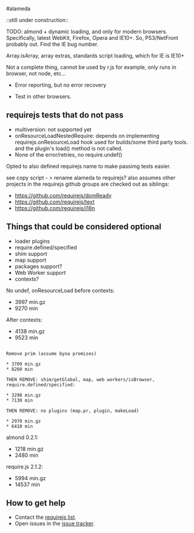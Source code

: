 #alameda

::still under construction::

TODO: almond + dynamic loading, and only for modern browsers. Specifically, latest WebKit, Firefox, Opera and IE10+. So, PS3/NetFront probably out. Find the IE bug number.

Array.isArray, array extras, standards script loading, which for IE is IE10+

Not a complete thing, cannot be used by r.js for example, only runs
in browser, not node, etc...

* Error reporting, but no error recovery

* Test in other browsers.

## requirejs tests that do not pass

* multiversion: not supported yet
* onResourceLoadNestedRequire: depends on implementing requirejs.onResourceLoad
hook used for builds/some third party tools.
and the plugin's load() method is not called.
* None of the error/retries, no require.undef()

Opted to also defined requirejs name to make passimg tests easier.

see copy script - > rename alameda to requirejs?
also assumes other projects in the requirejs github groups are checked
out as siblings:

* https://github.com/requirejs/domReady
* https://github.com/requirejs/text
* https://github.com/requirejs/i18n

## Things that could be considered optional

* loader plugins
* require.defined/specified
* shim support
* map support
* packages support?
* Web Worker support
* contexts?

No undef, onResourceLoad before contexts:

* 3997 min.gz
* 9270 min

After contexts:

* 4138 min.gz
* 9523 min

~~~

Remove prim (assume byoa promises)

* 3709 min.gz
* 8260 min

THEN REMOVE: shim/getGlobal, map, web workers/isBrowser, require.defined/specified:

* 3298 min.gz
* 7130 min

THEN REMOVE: no plugins (map.pr, plugin, makeLoad)

* 2970 min.gz
* 6410 min

~~~

almond 0.2.1:

* 1218 min.gz
* 2480 min

require.js 2.1.2:

* 5994 min.gz
* 14537 min

## How to get help

* Contact the [requirejs list](https://groups.google.com/group/requirejs).
* Open issues in the [issue tracker](https://github.com/requirejs/alameda/issues).
